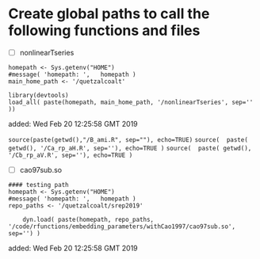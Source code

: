 


# Create global paths to call the following functions and files


* [ ] nonlinearTseries

```
homepath <- Sys.getenv("HOME")
#message( 'homepath: ',   homepath )
main_home_path <- '/quetzalcoalt'

library(devtools)
load_all( paste(homepath, main_home_path, '/nonlinearTseries', sep='' ))
```

added: Wed Feb 20 12:25:58 GMT 2019




`source(paste(getwd(),"/B_ami.R", sep=""), echo=TRUE)`
`source(  paste( getwd(), '/Ca_rp_aH.R', sep=''), echo=TRUE )`
`source(  paste( getwd(), '/Cb_rp_aV.R', sep=''), echo=TRUE )`





* [ ] cao97sub.so


```
#### testing path
homepath <- Sys.getenv("HOME")
#message( 'homepath: ',   homepath )
repo_paths <- '/quetzalcoalt/srep2019'

    dyn.load( paste(homepath, repo_paths, '/code/rfunctions/embedding_parameters/withCao1997/cao97sub.so', sep='') ) 
```


added: Wed Feb 20 12:25:58 GMT 2019
